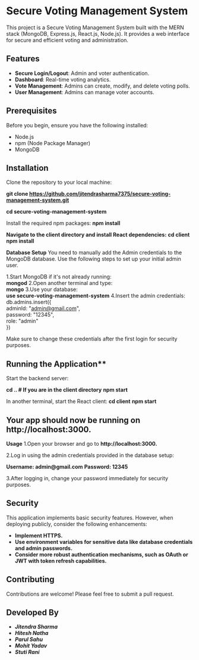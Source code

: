 # Secure Voting Management System

This project is a Secure Voting Management System built with the MERN stack (MongoDB, Express.js, React.js, Node.js). It provides a web interface for secure and efficient voting and administration.

## Features

- **Secure Login/Logout**: Admin and voter authentication.
- **Dashboard**: Real-time voting analytics.
- **Vote Management**: Admins can create, modify, and delete voting polls.
- **User Management**: Admins can manage voter accounts.

## Prerequisites

Before you begin, ensure you have the following installed:
- Node.js
- npm (Node Package Manager)
- MongoDB

## Installation

Clone the repository to your local machine:

__git clone https://github.com/jitendrasharma7375/secure-voting-management-system.git__ <br>

__cd secure-voting-management-system__ <br>

Install the required npm packages:
__npm install__

**Navigate to the client directory and install React dependencies:**
__cd client__
__npm install__

**Database Setup**
You need to manually add the Admin credentials to the MongoDB database. Use the following steps to set up your initial admin user.

1.Start MongoDB if it's not already running: <br>
__mongod__
2.Open another terminal and type: <br>
__mongo__
3.Use your database: <br>
**use secure-voting-management-system**
4.Insert the admin credentials: <br>
 db.admins.insert({ <br>
     adminId: "admin@gmail.com", <br>
     password: "12345", <br>
     role: "admin" <br>
 }) <br>

Make sure to change these credentials after the first login for security purposes.

## Running the Application**

Start the backend server:

 __cd ..  # If you are in the client directory__
 __npm start__

In another terminal, start the React client:
__cd client__
__npm start__

## Your app should now be running on http://localhost:3000.
 __Usage__
1.Open your browser and go to **http://localhost:3000.**

2.Log in using the admin credentials provided in the database setup:

__Username: admin@gmail.com__
__Password: 12345__

3.After logging in, change your password immediately for security purposes.

## Security
This application implements basic security features. However, when deploying publicly, consider the following enhancements:

- __Implement HTTPS.__
- __Use environment variables for sensitive data like database credentials and admin passwords.__
- __Consider more robust authentication mechanisms, such as OAuth or JWT with token refresh capabilities.__


## Contributing
Contributions are welcome! Please feel free to submit a pull request.

## Developed By
- __*Jitendra Sharma*__
- __*Hitesh Natha*__
- __*Parul Sahu*__
- __*Mohit Yadav*__
- __*Stuti Rani*__







